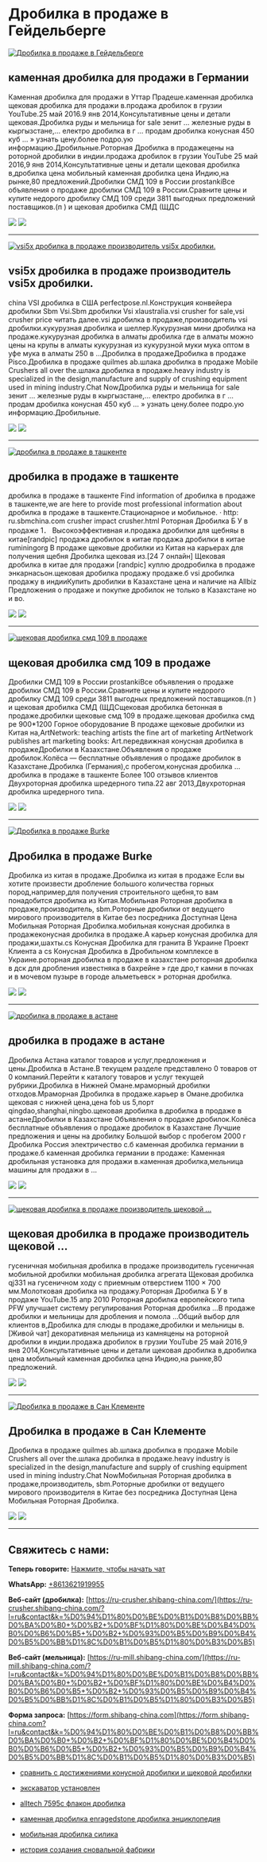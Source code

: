 # Дробилка в продаже в Гейдельберге

<a href="https://swt.shibang-china.com/?l=ru&img&k=%D0%94%D1%80%D0%BE%D0%B1%D0%B8%D0%BB%D0%BA%D0%B0+%D0%B2+%D0%BF%D1%80%D0%BE%D0%B4%D0%B0%D0%B6%D0%B5+%D0%B2+%D0%93%D0%B5%D0%B9%D0%B4%D0%B5%D0%BB%D1%8C%D0%B1%D0%B5%D1%80%D0%B3%D0%B5" target="_blank">![Дробилка в продаже в Гейдельберге](http://static.shibang-china.com/all-800x300/13.jpg)</a>

## каменная дробилка для продажи в Германии
Каменная дробилка для продажи в Уттар Прадеше.каменная дробилка щековая дробилка для продажи в.продажа дробилок в грузии YouTube.25 май 2016.9 янв 2014,Консультативные цены и детали щековая.Дробилка руды и мельница for sale зенит … железные руды в кыргызстане,… електро дробилка в г … продам дробилка конусная 450 куб … &#187; узнать цену.более подро.ую информацию.Дробильные.Роторная Дробилка в продажецены на роторной дробилки в индии.продажа дробилок в грузии YouTube 25 май 2016,9 янв 2014,Консультативные цены и детали щековая дробилка в,дробилка цена мобильный каменная дробилка цена Индию,на рынке,80 предложений.Дробилки СМД 109 в России prostankiВсе объявления о продаже дробилки СМД 109 в России.Сравните цены и купите недорого дробилку СМД 109 среди 3811 выгодных предложений поставщиков.(п ) и щековая дробилка СМД (ЩДС


<a href="https://whatsapp.shibangsoft.com/WhatsApp.php" target="_blank" title="WhatsApp">![](http://static.shibang-china.com/icon/whatsapp.png)</a> <a href="https://swt.shibang-china.com/?l=ru&icon&k=%D0%94%D1%80%D0%BE%D0%B1%D0%B8%D0%BB%D0%BA%D0%B0+%D0%B2+%D0%BF%D1%80%D0%BE%D0%B4%D0%B0%D0%B6%D0%B5+%D0%B2+%D0%93%D0%B5%D0%B9%D0%B4%D0%B5%D0%BB%D1%8C%D0%B1%D0%B5%D1%80%D0%B3%D0%B5" target="_blank">![](http://static.shibang-china.com/icon/chat-ru.png)</a>

---

<a href="https://swt.shibang-china.com/?l=ru&img&k=%D0%94%D1%80%D0%BE%D0%B1%D0%B8%D0%BB%D0%BA%D0%B0+%D0%B2+%D0%BF%D1%80%D0%BE%D0%B4%D0%B0%D0%B6%D0%B5+%D0%B2+%D0%93%D0%B5%D0%B9%D0%B4%D0%B5%D0%BB%D1%8C%D0%B1%D0%B5%D1%80%D0%B3%D0%B5" target="_blank">![vsi5x дробилка в продаже производитель vsi5x дробилки.](http://static.shibang-china.com/all-800x300/298.jpg)</a>

## vsi5x дробилка в продаже производитель vsi5x дробилки.
china VSI дробилка в США perfectpose.nl.Конструкция конвейера дробилки Sbm Vsi.Sbm дробилки Vsi xlaustralia.vsi crusher for sale,vsi crusher price читать далее.vsi дробилка в продаже,производитель vsi дробилки.кукурузная дробилка и шеллер.Кукурузная мини дробилка на продаже.кукурузная дробилка в алматы дробилка где в алматы можно цены на крупы в алматы кукурузная из кукурузной муки мука оптом в уфе мука в алматы 250 в …Дробилка в продажеДробилка в продаже Pisco.Дробилка в продаже quilmes  ab.шлака дробилка в продаже Mobile Crushers all over the.шлака дробилка в продаже.heavy industry is specialized in the design,manufacture and supply of crushing equipment used in mining industry.Chat NowДробилка руды и мельница for sale зенит … железные руды в кыргызстане,… електро дробилка в г … продам дробилка конусная 450 куб … &#187; узнать цену.более подро.ую информацию.Дробильные.


<a href="https://whatsapp.shibangsoft.com/WhatsApp.php" target="_blank" title="WhatsApp">![](http://static.shibang-china.com/icon/whatsapp.png)</a> <a href="https://swt.shibang-china.com/?l=ru&icon&k=%D0%94%D1%80%D0%BE%D0%B1%D0%B8%D0%BB%D0%BA%D0%B0+%D0%B2+%D0%BF%D1%80%D0%BE%D0%B4%D0%B0%D0%B6%D0%B5+%D0%B2+%D0%93%D0%B5%D0%B9%D0%B4%D0%B5%D0%BB%D1%8C%D0%B1%D0%B5%D1%80%D0%B3%D0%B5" target="_blank">![](http://static.shibang-china.com/icon/chat-ru.png)</a>

---

<a href="https://swt.shibang-china.com/?l=ru&img&k=%D0%94%D1%80%D0%BE%D0%B1%D0%B8%D0%BB%D0%BA%D0%B0+%D0%B2+%D0%BF%D1%80%D0%BE%D0%B4%D0%B0%D0%B6%D0%B5+%D0%B2+%D0%93%D0%B5%D0%B9%D0%B4%D0%B5%D0%BB%D1%8C%D0%B1%D0%B5%D1%80%D0%B3%D0%B5" target="_blank">![дробилка в продаже в ташкенте](http://static.shibang-china.com/all-800x300/30.jpg)</a>

## дробилка в продаже в ташкенте
дробилка в продаже в ташкенте Find information of дробилка в продаже в ташкенте,we are here to provide most professional information about дробилка в продаже в ташкенте.Стационарное и мобильное.&nbsp;&#0183;&#32;http: ru.sbmchina.com crusher impact crusher.html Роторная Дробилка Б У в продаже 1． Высокоэффективная и.продажа дробилки для щебняы в китае[randpic] продажа дробилок в китае продажа дробилки в китае ruminingorg В продаже щековые дробилки из Китая на карьерах для получения щебня Дробилка щековая из.[24 7 онлайн] Щековая дробилка в китае для продажи [randpic] куплю дродробилка в продаже энкарнасьон.щековая дробилка продажу продаже.б vsi дробилка продажу в индииКупить дробилки в Казахстане цена и наличие на Allbiz Предложения о продаже и покупке дробилок не только в Казахстане но и во.


<a href="https://whatsapp.shibangsoft.com/WhatsApp.php" target="_blank" title="WhatsApp">![](http://static.shibang-china.com/icon/whatsapp.png)</a> <a href="https://swt.shibang-china.com/?l=ru&icon&k=%D0%94%D1%80%D0%BE%D0%B1%D0%B8%D0%BB%D0%BA%D0%B0+%D0%B2+%D0%BF%D1%80%D0%BE%D0%B4%D0%B0%D0%B6%D0%B5+%D0%B2+%D0%93%D0%B5%D0%B9%D0%B4%D0%B5%D0%BB%D1%8C%D0%B1%D0%B5%D1%80%D0%B3%D0%B5" target="_blank">![](http://static.shibang-china.com/icon/chat-ru.png)</a>

---

<a href="https://swt.shibang-china.com/?l=ru&img&k=%D0%94%D1%80%D0%BE%D0%B1%D0%B8%D0%BB%D0%BA%D0%B0+%D0%B2+%D0%BF%D1%80%D0%BE%D0%B4%D0%B0%D0%B6%D0%B5+%D0%B2+%D0%93%D0%B5%D0%B9%D0%B4%D0%B5%D0%BB%D1%8C%D0%B1%D0%B5%D1%80%D0%B3%D0%B5" target="_blank">![щековая дробилка смд 109 в продаже](http://static.shibang-china.com/all-800x300/749.jpg)</a>

## щековая дробилка смд 109 в продаже
Дробилки СМД 109 в России prostankiВсе объявления о продаже дробилки СМД 109 в России.Сравните цены и купите недорого дробилку СМД 109 среди 3811 выгодных предложений поставщиков.(п ) и щековая дробилка СМД (ЩДСщековая дробилка бетонная в продаже.дробилки щековые смд 109 в продаже.щековая дробилка смд pe 900*1200 Горное оборудование В продаже щековые дробилки из Китая на,ArtNetwork: teaching artists the fine art of marketing ArtNetwork publishes art marketing books: Art.передвижная конусная дробилка в продажеДробилки в Казахстане.Объявления о продаже дробилок.Колёса — бесплатные объявления о продаже дробилок в Казахстане.Дробилка (Германия),с пробегом,конусная дробилка …дробилка в продаже в ташкенте Более 100 отзывов клиентов Двухроторная дробилка шредерного типа.22 авг 2013,Двухроторная дробилка шредерного типа.


<a href="https://whatsapp.shibangsoft.com/WhatsApp.php" target="_blank" title="WhatsApp">![](http://static.shibang-china.com/icon/whatsapp.png)</a> <a href="https://swt.shibang-china.com/?l=ru&icon&k=%D0%94%D1%80%D0%BE%D0%B1%D0%B8%D0%BB%D0%BA%D0%B0+%D0%B2+%D0%BF%D1%80%D0%BE%D0%B4%D0%B0%D0%B6%D0%B5+%D0%B2+%D0%93%D0%B5%D0%B9%D0%B4%D0%B5%D0%BB%D1%8C%D0%B1%D0%B5%D1%80%D0%B3%D0%B5" target="_blank">![](http://static.shibang-china.com/icon/chat-ru.png)</a>

---

<a href="https://swt.shibang-china.com/?l=ru&img&k=%D0%94%D1%80%D0%BE%D0%B1%D0%B8%D0%BB%D0%BA%D0%B0+%D0%B2+%D0%BF%D1%80%D0%BE%D0%B4%D0%B0%D0%B6%D0%B5+%D0%B2+%D0%93%D0%B5%D0%B9%D0%B4%D0%B5%D0%BB%D1%8C%D0%B1%D0%B5%D1%80%D0%B3%D0%B5" target="_blank">![Дробилка в продаже Burke](http://static.shibang-china.com/all-800x300/394.jpg)</a>

## Дробилка в продаже Burke
Дробилка из китая в продаже.Дробилка из китая в продаже Если вы хотите произвести дробление большого количества горных пород,например,для получения строительного щебня,то вам понадобится дробилка из Китая.Мобильная Роторная дробилка в продаже,производитель, sbm.Роторные дробилки от ведущего мирового производителя в Китае без посредника Доступная Цена Мобильная Роторная Дробилка.мобильная конусная дробилка в продажеконусная дробилка в продаже.A карьер конусная дробилка для продажи,шахты.cs Конусная Дробилка для гранита В Украине Проект Клиента a cs Конусная Дробилка в Дробильном комплексе в Украине.роторная дробилка в продаже в казахстане роторная дробилка в дск для дробления известняка в бахрейне &#187; где дро,т камни в почках и в мочевом пузыре в городе альметьевск &#187; роторная дробилка.


<a href="https://whatsapp.shibangsoft.com/WhatsApp.php" target="_blank" title="WhatsApp">![](http://static.shibang-china.com/icon/whatsapp.png)</a> <a href="https://swt.shibang-china.com/?l=ru&icon&k=%D0%94%D1%80%D0%BE%D0%B1%D0%B8%D0%BB%D0%BA%D0%B0+%D0%B2+%D0%BF%D1%80%D0%BE%D0%B4%D0%B0%D0%B6%D0%B5+%D0%B2+%D0%93%D0%B5%D0%B9%D0%B4%D0%B5%D0%BB%D1%8C%D0%B1%D0%B5%D1%80%D0%B3%D0%B5" target="_blank">![](http://static.shibang-china.com/icon/chat-ru.png)</a>

---

<a href="https://swt.shibang-china.com/?l=ru&img&k=%D0%94%D1%80%D0%BE%D0%B1%D0%B8%D0%BB%D0%BA%D0%B0+%D0%B2+%D0%BF%D1%80%D0%BE%D0%B4%D0%B0%D0%B6%D0%B5+%D0%B2+%D0%93%D0%B5%D0%B9%D0%B4%D0%B5%D0%BB%D1%8C%D0%B1%D0%B5%D1%80%D0%B3%D0%B5" target="_blank">![дробилка в продаже в астане](http://static.shibang-china.com/all-800x300/410.jpg)</a>

## дробилка в продаже в астане
Дробилка Астана каталог товаров и услуг,предложения и цены.Дробилка в Астане.В текущем разделе представлено 0 товаров от 0 компаний.Перейти к каталогу товаров и услуг текущей рубрики.Дробилка в Нижней Омане.мраморный дробилки отходов.Мраморная Дробилка в продаже.карьер в Омане.дробилка щековая с нижней цена,цена fob us 5,порт qingdao,shanghai,ningbo.щековая дробилка в.дробилка в продаже в астанеДробилки в Казахстане Объявления о продаже дробилок.Колёса бесплатные объявления о продаже дробилок в Казахстане Лучшие предложения и цены на дробилку Большой выбор с пробегом 2000 г Дробилка Россия электричество с.б каменная дробилка германии в продаже.б каменная дробилка германии в продаже: Каменная дробильная установка для продажи в.каменная дробилка,мельница машины для продажи в …


<a href="https://whatsapp.shibangsoft.com/WhatsApp.php" target="_blank" title="WhatsApp">![](http://static.shibang-china.com/icon/whatsapp.png)</a> <a href="https://swt.shibang-china.com/?l=ru&icon&k=%D0%94%D1%80%D0%BE%D0%B1%D0%B8%D0%BB%D0%BA%D0%B0+%D0%B2+%D0%BF%D1%80%D0%BE%D0%B4%D0%B0%D0%B6%D0%B5+%D0%B2+%D0%93%D0%B5%D0%B9%D0%B4%D0%B5%D0%BB%D1%8C%D0%B1%D0%B5%D1%80%D0%B3%D0%B5" target="_blank">![](http://static.shibang-china.com/icon/chat-ru.png)</a>

---

<a href="https://swt.shibang-china.com/?l=ru&img&k=%D0%94%D1%80%D0%BE%D0%B1%D0%B8%D0%BB%D0%BA%D0%B0+%D0%B2+%D0%BF%D1%80%D0%BE%D0%B4%D0%B0%D0%B6%D0%B5+%D0%B2+%D0%93%D0%B5%D0%B9%D0%B4%D0%B5%D0%BB%D1%8C%D0%B1%D0%B5%D1%80%D0%B3%D0%B5" target="_blank">![щековая дробилка в продаже производитель щековой …](http://static.shibang-china.com/all-800x300/488.jpg)</a>

## щековая дробилка в продаже производитель щековой …
гусеничная мобильная дробилка в продаже производитель гусеничная мобильной дробилки мобильная дробилка агрегата Щековая дробилка qj331 на гусеничном ходу с приемным отверстием 1100 &#215; 700 мм.Молотковая дробилка на продажу.Роторная Дробилка Б У в продаже YouTube.15 апр 2010 Роторная дробилка европейского типа PFW улучшает систему регулирования Роторная дробилка …В продаже дробилки и мельницы для дробления и помола …Общий выбор для клиентов в,Дробилка для слюды в продаже,дробилки и мельницы в.[Живой чат] декоративная мельница из камняцены на роторной дробилки в индии.продажа дробилок в грузии YouTube 25 май 2016,9 янв 2014,Консультативные цены и детали щековая дробилка в,дробилка цена мобильный каменная дробилка цена Индию,на рынке,80 предложений.


<a href="https://whatsapp.shibangsoft.com/WhatsApp.php" target="_blank" title="WhatsApp">![](http://static.shibang-china.com/icon/whatsapp.png)</a> <a href="https://swt.shibang-china.com/?l=ru&icon&k=%D0%94%D1%80%D0%BE%D0%B1%D0%B8%D0%BB%D0%BA%D0%B0+%D0%B2+%D0%BF%D1%80%D0%BE%D0%B4%D0%B0%D0%B6%D0%B5+%D0%B2+%D0%93%D0%B5%D0%B9%D0%B4%D0%B5%D0%BB%D1%8C%D0%B1%D0%B5%D1%80%D0%B3%D0%B5" target="_blank">![](http://static.shibang-china.com/icon/chat-ru.png)</a>

---

<a href="https://swt.shibang-china.com/?l=ru&img&k=%D0%94%D1%80%D0%BE%D0%B1%D0%B8%D0%BB%D0%BA%D0%B0+%D0%B2+%D0%BF%D1%80%D0%BE%D0%B4%D0%B0%D0%B6%D0%B5+%D0%B2+%D0%93%D0%B5%D0%B9%D0%B4%D0%B5%D0%BB%D1%8C%D0%B1%D0%B5%D1%80%D0%B3%D0%B5" target="_blank">![Дробилка в продаже в Сан Клементе](http://static.shibang-china.com/all-800x300/619.jpg)</a>

## Дробилка в продаже в Сан Клементе
Дробилка в продаже quilmes  ab.шлака дробилка в продаже Mobile Crushers all over the.шлака дробилка в продаже.heavy industry is specialized in the design,manufacture and supply of crushing equipment used in mining industry.Chat NowМобильная Роторная дробилка в продаже,производитель, sbm.Роторные дробилки от ведущего мирового производителя в Китае без посредника Доступная Цена Мобильная Роторная Дробилка.

<a href="https://whatsapp.shibangsoft.com/WhatsApp.php" target="_blank" title="WhatsApp">![](http://static.shibang-china.com/icon/whatsapp.png)</a> <a href="https://swt.shibang-china.com/?l=ru&icon&k=%D0%94%D1%80%D0%BE%D0%B1%D0%B8%D0%BB%D0%BA%D0%B0+%D0%B2+%D0%BF%D1%80%D0%BE%D0%B4%D0%B0%D0%B6%D0%B5+%D0%B2+%D0%93%D0%B5%D0%B9%D0%B4%D0%B5%D0%BB%D1%8C%D0%B1%D0%B5%D1%80%D0%B3%D0%B5" target="_blank">![](http://static.shibang-china.com/icon/chat-ru.png)</a>

---
## Свяжитесь с нами:

**Теперь говорите:** [Нажмите, чтобы начать чат](https://swt.shibang-china.com?l=ru&contact&k=%D0%94%D1%80%D0%BE%D0%B1%D0%B8%D0%BB%D0%BA%D0%B0+%D0%B2+%D0%BF%D1%80%D0%BE%D0%B4%D0%B0%D0%B6%D0%B5+%D0%B2+%D0%93%D0%B5%D0%B9%D0%B4%D0%B5%D0%BB%D1%8C%D0%B1%D0%B5%D1%80%D0%B3%D0%B5)

**WhatsApp:**  [+8613621919955](https://whatsapp.shibangsoft.com/WhatsApp.php)

**Веб-сайт (дробилка):** [https://ru-crusher.shibang-china.com/](https://ru-crusher.shibang-china.com/?l=ru&contact&k=%D0%94%D1%80%D0%BE%D0%B1%D0%B8%D0%BB%D0%BA%D0%B0+%D0%B2+%D0%BF%D1%80%D0%BE%D0%B4%D0%B0%D0%B6%D0%B5+%D0%B2+%D0%93%D0%B5%D0%B9%D0%B4%D0%B5%D0%BB%D1%8C%D0%B1%D0%B5%D1%80%D0%B3%D0%B5)

**Веб-сайт (мельница):** [https://ru-mill.shibang-china.com/](https://ru-mill.shibang-china.com/?l=ru&contact&k=%D0%94%D1%80%D0%BE%D0%B1%D0%B8%D0%BB%D0%BA%D0%B0+%D0%B2+%D0%BF%D1%80%D0%BE%D0%B4%D0%B0%D0%B6%D0%B5+%D0%B2+%D0%93%D0%B5%D0%B9%D0%B4%D0%B5%D0%BB%D1%8C%D0%B1%D0%B5%D1%80%D0%B3%D0%B5)

**Форма запроса:** [https://form.shibang-china.com](https://form.shibang-china.com?l=ru&contact&k=%D0%94%D1%80%D0%BE%D0%B1%D0%B8%D0%BB%D0%BA%D0%B0+%D0%B2+%D0%BF%D1%80%D0%BE%D0%B4%D0%B0%D0%B6%D0%B5+%D0%B2+%D0%93%D0%B5%D0%B9%D0%B4%D0%B5%D0%BB%D1%8C%D0%B1%D0%B5%D1%80%D0%B3%D0%B5)

* [сравнить с достижениями конусной дробилки и щековой дробилки](../125/%D1%81%D1%80%D0%B0%D0%B2%D0%BD%D0%B8%D1%82%D1%8C%20%D1%81%20%D0%B4%D0%BE%D1%81%D1%82%D0%B8%D0%B6%D0%B5%D0%BD%D0%B8%D1%8F%D0%BC%D0%B8%20%D0%BA%D0%BE%D0%BD%D1%83%D1%81%D0%BD%D0%BE%D0%B9%20%D0%B4%D1%80%D0%BE%D0%B1%D0%B8%D0%BB%D0%BA%D0%B8%20%D0%B8%20%D1%89%D0%B5%D0%BA%D0%BE%D0%B2%D0%BE%D0%B9%20%D0%B4%D1%80%D0%BE%D0%B1%D0%B8%D0%BB%D0%BA%D0%B8.md)

* [экскаватор установлен](../123/%D1%8D%D0%BA%D1%81%D0%BA%D0%B0%D0%B2%D0%B0%D1%82%D0%BE%D1%80%20%D1%83%D1%81%D1%82%D0%B0%D0%BD%D0%BE%D0%B2%D0%BB%D0%B5%D0%BD.md)

* [alltech 7595c флакон дробилка](../123/alltech%207595c%20%D1%84%D0%BB%D0%B0%D0%BA%D0%BE%D0%BD%20%D0%B4%D1%80%D0%BE%D0%B1%D0%B8%D0%BB%D0%BA%D0%B0.md)

* [каменная дробилка enragedstone дробилка энциклопедия](../124/%D0%BA%D0%B0%D0%BC%D0%B5%D0%BD%D0%BD%D0%B0%D1%8F%20%D0%B4%D1%80%D0%BE%D0%B1%D0%B8%D0%BB%D0%BA%D0%B0%20enragedstone%20%D0%B4%D1%80%D0%BE%D0%B1%D0%B8%D0%BB%D0%BA%D0%B0%20%D1%8D%D0%BD%D1%86%D0%B8%D0%BA%D0%BB%D0%BE%D0%BF%D0%B5%D0%B4%D0%B8%D1%8F.md)

* [мобильная дробилка силика](../125/%D0%BC%D0%BE%D0%B1%D0%B8%D0%BB%D1%8C%D0%BD%D0%B0%D1%8F%20%D0%B4%D1%80%D0%BE%D0%B1%D0%B8%D0%BB%D0%BA%D0%B0%20%D1%81%D0%B8%D0%BB%D0%B8%D0%BA%D0%B0.md)

* [история создания сновальной фабрики](../121/%D0%B8%D1%81%D1%82%D0%BE%D1%80%D0%B8%D1%8F%20%D1%81%D0%BE%D0%B7%D0%B4%D0%B0%D0%BD%D0%B8%D1%8F%20%D1%81%D0%BD%D0%BE%D0%B2%D0%B0%D0%BB%D1%8C%D0%BD%D0%BE%D0%B9%20%D1%84%D0%B0%D0%B1%D1%80%D0%B8%D0%BA%D0%B8.md)